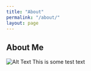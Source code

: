 ```yaml
---
title: "About"
permalink: "/about/"
layout: page
---
```


## About Me
![Alt Text](/assets/photos/me.jpg, "A headshot of me")
This is some test text
